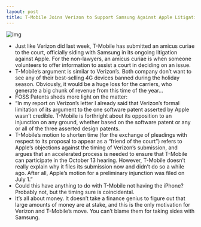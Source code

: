 ```yaml
---
layout: post
title: T-Mobile Joins Verizon to Support Samsung Against Apple Litigation
---
```

![img](http://media.idownloadblog.com/wp-content/uploads/2010/07/T-Mobile-Logo.jpg)
* Just like Verizon did last week, T-Mobile has submitted an amicus curiae to the court, officially siding with Samsung in its ongoing litigation against Apple. For the non-lawyers, an amicus curiae is when someone volunteers to offer information to assist a court in deciding on an issue.
* T-Mobile’s argument is similar to Verizon’s. Both company don’t want to see any of their best-selling 4G devices banned during the holiday season. Obviously, it would be a huge loss for the carriers, who generate a big chunk of revenue from this time of the year…
* FOSS Patents sheds more light on the matter:
* “In my report on Verizon’s letter I already said that Verizon’s formal limitation of its argument to the one software patent asserted by Apple wasn’t credible. T-Mobile is forthright about its opposition to an injunction on any ground, whether based on the software patent or any or all of the three asserted design patents.
* T-Mobile’s motion to shorten time (for the exchange of pleadings with respect to its proposal to appear as a “friend of the court”) refers to Apple’s objections against the timing of Verizon’s submission, and argues that an accelerated process is needed to ensure that T-Mobile can participate in the October 13 hearing. However, T-Mobile doesn’t really explain why it files its submission now and didn’t do so a while ago. After all, Apple’s motion for a preliminary injunction was filed on July 1.”
* Could this have anything to do with T-Mobile not having the iPhone? Probably not, but the timing sure is coincidental.
* It’s all about money. It doesn’t take a finance genius to figure out that large amounts of money are at stake, and this is the only motivation for Verizon and T-Mobile’s move. You can’t blame them for taking sides with Samsung.

